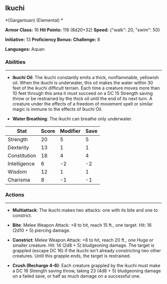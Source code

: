## Ikuchi
*(Gargantuan) (Elemental) *

**Armor Class:** 16
**Hit Points:** 116 (8d20+32)
**Speed:** {"walk": 20, "swim": 50}

**Initiative:** 13
**Proficiency Bonus:**
**Challenge:** 8

**Languages:** Aquan

### Abilities
 --- 
- **Ikuchi Oil**: The ikuchi constantly emits a thick, nonflammable, yellowish oil. When the ikuchi is underwater, this oil makes the water within 30 feet of the ikuchi difficult terrain. Each time a creature moves more than 10 feet through this area it must succeed on a DC 15 Strength saving throw or be restrained by the thick oil until the end of its next turn. A creature under the effects of a freedom of movement spell or similar magic is immune to the effects of Ikuchi Oil.

- **Water Breathing**: The ikuchi can breathe only underwater.



| Stat | Score | Modifier | Save |
| ---- | ---- | ---- | ---- |
| Strength | 20 | 5 | 5 |
| Dexterity | 13 | 1 | 1 |
| Constitution | 18 | 4 | 4 |
| Intelligence | 6 | -2 | -2 |
| Wisdom | 12 | 1 | 1 |
| Charisma | 8 | -1 | -1 |

### Actions
 --- 
- **Multiattack**: The ikuchi makes two attacks: one with its bite and one to constrict.

- **Bite**: Melee Weapon Attack: +8 to hit, reach 15 ft., one target. Hit: 16 (2d10 + 5) piercing damage.

- **Constrict**: Melee Weapon Attack: +8 to hit, reach 20 ft., one Huge or smaller creature. Hit: 14 (2d8 + 5) bludgeoning damage. The target is grappled (escape DC 16) if the ikuchi isn’t already constricting two other creatures. Until this grapple ends, the target is restrained.

- **Crush (Recharge 4-6)**: Each creature grappled by the ikuchi must make a DC 16 Strength saving throw, taking 23 (4d8 + 5) bludgeoning damage on a failed save, or half as much damage on a successful one.

